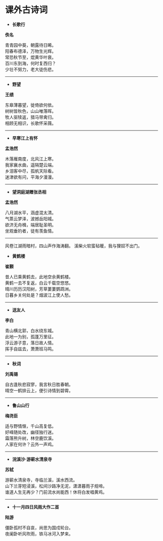 # 课外古诗词

- **长歌行**

**佚名**

青青园中葵，朝露待日晞。  
阳春布德泽，万物生光辉。  
常恐秋节至，焜黄华叶衰。  
百川东到海，何时复西归？  
少壮不努力，老大徒伤悲。  

---

- **野望**

**王绩**

东皋薄暮望，徙倚欲何依。  
树树皆秋色，山山唯落晖。  
牧人驱犊返，猎马带禽归。  
相顾无相识，长歌怀采薇。  


---

- **早寒江上有怀**

**孟浩然**

木落雁南度，北风江上寒。  
我家襄水曲，遥隔楚云端。  
乡泪客中尽，孤帆天际看。  
迷津欲有问，平海夕漫漫。  

---

- **望洞庭湖赠张丞相**

**孟浩然**

八月湖水平，涵虚混太清。  
气蒸云梦泽，波撼岳阳城。  
欲济无舟楫，端居耻圣明。  
坐观垂钓者，徒有羡鱼情。  

---

风卷江湖雨暗村，四山声作海涛翻。
溪柴火软蛮毡暖，我与狸奴不出门。
- **黄鹤楼**

**崔颢**

昔人已乘黄鹤去，此地空余黄鹤楼。  
黄鹤一去不复返，白云千载空悠悠。  
晴川历历汉阳树，芳草萋萋鹦鹉洲。  
日暮乡关何处是？烟波江上使人愁。  

---

- **送友人**

**李白**

青山横北郭，白水绕东城。  
此地一为别，孤蓬万里征。  
浮云游子意，落日故人情。  
挥手自兹去，萧萧班马鸣。  

---

- **秋词**

**刘禹锡**

自古逢秋悲寂寥，我言秋日胜春朝。  
晴空一鹤排云上，便引诗情到碧霄。  

---

- **鲁山山行**

**梅尧臣**

适与野情惬，千山高复低。  
好峰随处改，幽径独行迷。  
霜落熊升树，林空鹿饮溪。  
人家在何许？云外一声鸡。  


---

- **浣溪沙·游蕲水清泉寺**

**苏轼**

游蕲水清泉寺，寺临兰溪，溪水西流。  
山下兰芽短浸溪，松间沙路净无泥，潇潇暮雨子规啼。  
谁道人生无再少？门前流水尚能西！休将白发唱黄鸡。  


---

- **十一月四日风雨大作二首**

**陆游**

僵卧孤村不自哀，尚思为国戍轮台。  
夜阑卧听风吹雨，铁马冰河入梦来。  
